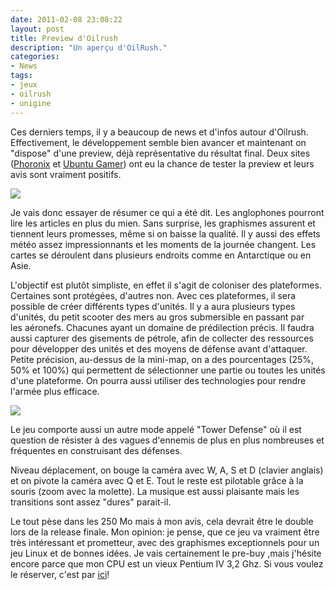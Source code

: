 ```yaml
---
date: 2011-02-08 23:08:22
layout: post
title: Preview d'Oilrush
description: "Un aperçu d'OilRush."
categories:
- News
tags:
- jeux
- oilrush
- unigine
---
```


Ces derniers temps, il y a beaucoup de news et d'infos autour d'Oilrush. Effectivement, le développement semble bien avancer et maintenant on "dispose" d'une preview, déjà représentative du résultat final. Deux sites ([Phoronix](http://www.phoronix.com/scan.php?page=article&item=unigine_oilrush_054&num=1) et [Ubuntu Gamer](http://www.ubuntugamer.com/2011/02/our-hands-on-preview-of-unigines-upcoming-oil-rush/)) ont eu la chance de tester la preview et leurs avis sont vraiment positifs.

<!-- more -->

<img class="imgcenter" src="http://linuxien.legtux.org/uploads/images/2011/02/oilrushrig.jpg">

Je vais donc essayer de résumer ce qui a été dit. Les anglophones pourront lire les articles en plus du mien. Sans surprise, les graphismes assurent et tiennent leurs promesses, même si on baisse la qualité. Il y aussi des effets météo assez impressionnants et les moments de la journée changent. Les cartes se déroulent dans plusieurs endroits comme en Antarctique ou en Asie.

L'objectif est plutôt simpliste, en effet il s'agit de coloniser des plateformes. Certaines sont protégées, d'autres non. Avec ces plateformes, il sera possible de créer différents types d'unités. Il y a aura plusieurs types d'unités, du petit scooter des mers au gros submersible en passant par les aéronefs. Chacunes ayant un domaine de prédilection précis. Il faudra aussi capturer des gisements de pétrole, afin de collecter des ressources pour développer des unités et des moyens de défense avant d'attaquer. Petite précision, au-dessus de la mini-map, on a des pourcentages (25%, 50% et 100%) qui permettent de sélectionner une partie ou toutes les unités d'une plateforme. On pourra aussi utiliser des technologies pour rendre l'armée plus efficace.

<img class="imgcenter" src="http://linuxien.legtux.org/uploads/images/2011/02/oilrush_2.jpg">

Le jeu comporte aussi un autre mode appelé "Tower Defense" où il est question de résister à des vagues d'ennemis de plus en plus nombreuses et fréquentes en construisant des défenses.

Niveau déplacement, on bouge la caméra avec W, A, S et D (clavier anglais) et on pivote la caméra avec Q et E. Tout le reste est pilotable grâce à la souris (zoom avec la molette). La musique est aussi plaisante mais les transitions sont assez "dures" parait-il.

Le tout pèse dans les 250 Mo mais à mon avis, cela devrait être le double lors de la release finale. Mon opinion: je pense, que ce jeu va vraiment être très intéressant et prometteur, avec des graphismes exceptionnels pour un jeu Linux et de bonnes idées. Je vais certainement le pre-buy ,mais j'hésite encore parce que mon CPU est un vieux Pentium IV 3,2 Ghz. Si vous voulez le réserver, c'est par [ici](http://oilrush-game.com/buy/)!
